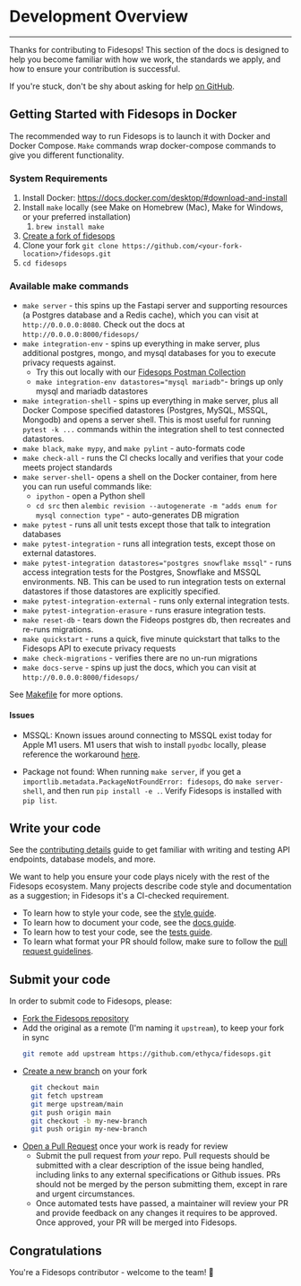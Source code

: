 # Development Overview

---

Thanks for contributing to Fidesops! This section of the docs is designed to help you become familiar with how we work, the standards we apply, and how to ensure your contribution is successful.

If you're stuck, don't be shy about asking for help [on GitHub](https://github.com/ethyca/fidesops/issues).

## Getting Started with Fidesops in Docker

The recommended way to run Fidesops is to launch it with Docker and Docker Compose. `Make` commands wrap docker-compose 
commands to give you different functionality.

### System Requirements 

1. Install Docker: https://docs.docker.com/desktop/#download-and-install
2. Install `make` locally (see Make on Homebrew (Mac), Make for Windows, or your preferred installation) 
   1. `brew install make`
3. [Create a fork of fidesops](https://docs.github.com/en/get-started/quickstart/fork-a-repo) 
4. Clone your fork `git clone https://github.com/<your-fork-location>/fidesops.git`
5. `cd fidesops`

### Available make commands
- `make server` - this spins up the Fastapi server and supporting resources (a Postgres database and a Redis cache), which you can visit at `http://0.0.0.0:8080`. Check out the docs at `http://0.0.0.0:8000/fidesops/`
- `make integration-env` - spins up everything in make server, plus additional postgres, mongo, and mysql databases for you to execute privacy requests against.
    - Try this out locally with our [Fidesops Postman Collection](../postman/Fidesops.postman_collection.json)
    - `make integration-env datastores="mysql mariadb"`- brings up only mysql and mariadb datastores 
- `make integration-shell` - spins up everything in make server, plus all Docker Compose specified datastores (Postgres, MySQL, MSSQL, Mongodb) and opens a server shell. This is most useful for running `pytest -k ...` commands within the integration shell to test connected datastores.
- `make black`, `make mypy`, and `make pylint` - auto-formats code
- `make check-all` - runs the CI checks locally and verifies that your code meets project standards
- `make server-shell`-  opens a shell on the Docker container, from here you can run useful commands like:
    - `ipython` - open a Python shell
    - `cd src` then `alembic revision --autogenerate -m "adds enum for mysql connection type"` - auto-generates DB migration
- `make pytest` - runs all unit tests except those that talk to integration databases
- `make pytest-integration` - runs all integration tests, except those on external datastores.
- `make pytest-integration datastores="postgres snowflake mssql"` - runs access integration tests for the Postgres, Snowflake and MSSQL environments. NB. This can be used to run integration tests on external datastores if those datastores are explicitly specified.
- `make pytest-integration-external` - runs only external integration tests.
- `make pytest-integration-erasure` - runs erasure integration tests.
- `make reset-db` - tears down the Fideops postgres db, then recreates and re-runs migrations.
- `make quickstart` - runs a quick, five minute quickstart that talks to the Fidesops API to execute privacy requests
- `make check-migrations` - verifies there are no un-run migrations 
- `make docs-serve` - spins up just the docs, which you can visit at `http://0.0.0.0:8000/fidesops/`

See [Makefile](https://github.com/ethyca/fidesops/blob/main/Makefile) for more options. 


#### Issues 

- MSSQL: Known issues around connecting to MSSQL exist today for Apple M1 users. M1 users that wish to install `pyodbc` locally, please reference the workaround [here](https://github.com/mkleehammer/pyodbc/issues/846).

- Package not found: When running `make server`, if you get a `importlib.metadata.PackageNotFoundError: fidesops`, do `make server-shell`,
and then run `pip install -e .`. Verify Fidesops is installed with `pip list`.


## Write your code

See the [contributing details](contributing_details.md) guide to get familiar with writing and testing API endpoints, database models, and more. 

We want to help you ensure your code plays nicely with the rest of the Fidesops ecosystem. Many projects describe code style and documentation as a suggestion; in Fidesops it's a CI-checked requirement.

* To learn how to style your code, see the [style guide](code_style.md).
* To learn how to document your code, see the [docs guide](documentation.md).
* To learn how to test your code, see the [tests guide](testing.md).
* To learn what format your PR should follow, make sure to follow the [pull request guidelines](pull_requests.md).


## Submit your code

In order to submit code to Fidesops, please:

* [Fork the Fidesops repository](https://help.github.com/en/articles/fork-a-repo)
* Add the original as a remote (I'm naming it `upstream`), to keep your fork in sync
  ```bash
  git remote add upstream https://github.com/ethyca/fidesops.git
  ```
* [Create a new branch](https://help.github.com/en/desktop/contributing-to-projects/creating-a-branch-for-your-work) on your fork
  ```bash
    git checkout main 
    git fetch upstream 
    git merge upstream/main 
    git push origin main 
    git checkout -b my-new-branch
    git push origin my-new-branch 
    ```
* [Open a Pull Request](https://help.github.com/en/articles/creating-a-pull-request-from-a-fork) once your work is ready for review
  * Submit the pull request from *your* repo. Pull requests should be submitted with a clear description of the issue being handled, including links to any external specifications or Github issues. PRs should not be merged by the person submitting them, except in rare and urgent circumstances.
  * Once automated tests have passed, a maintainer will review your PR and provide feedback on any changes it requires to be approved. Once approved, your PR will be merged into Fidesops.
  

## Congratulations

You're a Fidesops contributor - welcome to the team! 🎉
